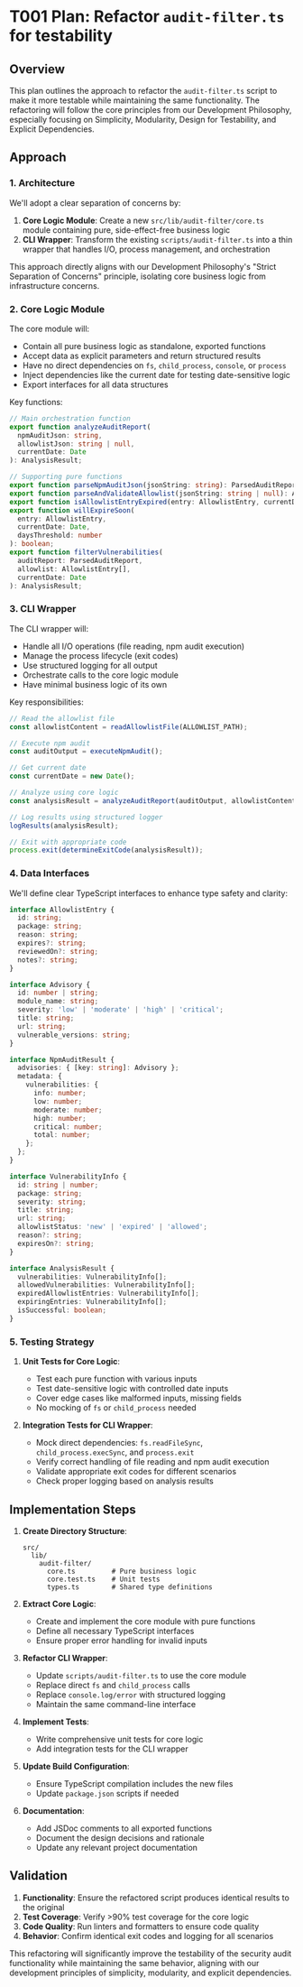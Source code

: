 # T001 Plan: Refactor `audit-filter.ts` for testability

## Overview

This plan outlines the approach to refactor the `audit-filter.ts` script to make it more testable while maintaining the same functionality. The refactoring will follow the core principles from our Development Philosophy, especially focusing on Simplicity, Modularity, Design for Testability, and Explicit Dependencies.

## Approach

### 1. Architecture

We'll adopt a clear separation of concerns by:

1. **Core Logic Module**: Create a new `src/lib/audit-filter/core.ts` module containing pure, side-effect-free business logic
2. **CLI Wrapper**: Transform the existing `scripts/audit-filter.ts` into a thin wrapper that handles I/O, process management, and orchestration

This approach directly aligns with our Development Philosophy's "Strict Separation of Concerns" principle, isolating core business logic from infrastructure concerns.

### 2. Core Logic Module

The core module will:

- Contain all pure business logic as standalone, exported functions
- Accept data as explicit parameters and return structured results
- Have no direct dependencies on `fs`, `child_process`, `console`, or `process`
- Inject dependencies like the current date for testing date-sensitive logic
- Export interfaces for all data structures

Key functions:

```typescript
// Main orchestration function
export function analyzeAuditReport(
  npmAuditJson: string,
  allowlistJson: string | null,
  currentDate: Date
): AnalysisResult;

// Supporting pure functions
export function parseNpmAuditJson(jsonString: string): ParsedAuditReport;
export function parseAndValidateAllowlist(jsonString: string | null): AllowlistEntry[];
export function isAllowlistEntryExpired(entry: AllowlistEntry, currentDate: Date): boolean;
export function willExpireSoon(
  entry: AllowlistEntry,
  currentDate: Date,
  daysThreshold: number
): boolean;
export function filterVulnerabilities(
  auditReport: ParsedAuditReport,
  allowlist: AllowlistEntry[],
  currentDate: Date
): AnalysisResult;
```

### 3. CLI Wrapper

The CLI wrapper will:

- Handle all I/O operations (file reading, npm audit execution)
- Manage the process lifecycle (exit codes)
- Use structured logging for all output
- Orchestrate calls to the core logic module
- Have minimal business logic of its own

Key responsibilities:

```typescript
// Read the allowlist file
const allowlistContent = readAllowlistFile(ALLOWLIST_PATH);

// Execute npm audit
const auditOutput = executeNpmAudit();

// Get current date
const currentDate = new Date();

// Analyze using core logic
const analysisResult = analyzeAuditReport(auditOutput, allowlistContent, currentDate);

// Log results using structured logger
logResults(analysisResult);

// Exit with appropriate code
process.exit(determineExitCode(analysisResult));
```

### 4. Data Interfaces

We'll define clear TypeScript interfaces to enhance type safety and clarity:

```typescript
interface AllowlistEntry {
  id: string;
  package: string;
  reason: string;
  expires?: string;
  reviewedOn?: string;
  notes?: string;
}

interface Advisory {
  id: number | string;
  module_name: string;
  severity: 'low' | 'moderate' | 'high' | 'critical';
  title: string;
  url: string;
  vulnerable_versions: string;
}

interface NpmAuditResult {
  advisories: { [key: string]: Advisory };
  metadata: {
    vulnerabilities: {
      info: number;
      low: number;
      moderate: number;
      high: number;
      critical: number;
      total: number;
    };
  };
}

interface VulnerabilityInfo {
  id: string | number;
  package: string;
  severity: string;
  title: string;
  url: string;
  allowlistStatus: 'new' | 'expired' | 'allowed';
  reason?: string;
  expiresOn?: string;
}

interface AnalysisResult {
  vulnerabilities: VulnerabilityInfo[];
  allowedVulnerabilities: VulnerabilityInfo[];
  expiredAllowlistEntries: VulnerabilityInfo[];
  expiringEntries: VulnerabilityInfo[];
  isSuccessful: boolean;
}
```

### 5. Testing Strategy

1. **Unit Tests for Core Logic**:

   - Test each pure function with various inputs
   - Test date-sensitive logic with controlled date inputs
   - Cover edge cases like malformed inputs, missing fields
   - No mocking of `fs` or `child_process` needed

2. **Integration Tests for CLI Wrapper**:
   - Mock direct dependencies: `fs.readFileSync`, `child_process.execSync`, and `process.exit`
   - Verify correct handling of file reading and npm audit execution
   - Validate appropriate exit codes for different scenarios
   - Check proper logging based on analysis results

## Implementation Steps

1. **Create Directory Structure**:

   ```
   src/
     lib/
       audit-filter/
         core.ts         # Pure business logic
         core.test.ts    # Unit tests
         types.ts        # Shared type definitions
   ```

2. **Extract Core Logic**:

   - Create and implement the core module with pure functions
   - Define all necessary TypeScript interfaces
   - Ensure proper error handling for invalid inputs

3. **Refactor CLI Wrapper**:

   - Update `scripts/audit-filter.ts` to use the core module
   - Replace direct `fs` and `child_process` calls
   - Replace `console.log/error` with structured logging
   - Maintain the same command-line interface

4. **Implement Tests**:

   - Write comprehensive unit tests for core logic
   - Add integration tests for the CLI wrapper

5. **Update Build Configuration**:

   - Ensure TypeScript compilation includes the new files
   - Update `package.json` scripts if needed

6. **Documentation**:
   - Add JSDoc comments to all exported functions
   - Document the design decisions and rationale
   - Update any relevant project documentation

## Validation

1. **Functionality**: Ensure the refactored script produces identical results to the original
2. **Test Coverage**: Verify >90% test coverage for the core logic
3. **Code Quality**: Run linters and formatters to ensure code quality
4. **Behavior**: Confirm identical exit codes and logging for all scenarios

This refactoring will significantly improve the testability of the security audit functionality while maintaining the same behavior, aligning with our development principles of simplicity, modularity, and explicit dependencies.
